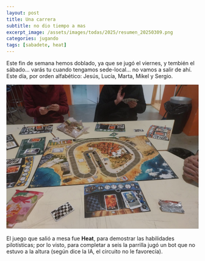 ```yaml
---
layout: post
title: Una carrera
subtitle: no dio tiempo a mas
excerpt_image: /assets/images/todas/2025/resumen_20250309.png
categories: jugando
tags: [sabadete, heat]
---
```


Este fin de semana hemos doblado, ya que se jugó el viernes, y tembién el sábado... varás tu cuando tengamos sede-local... no vamos a salir de ahí. Este día, por orden alfabético: Jesús, Lucía, Marta, Mikel y Sergio. 

![banner](/assets/images/todas/2025/partida_heat_20250309.jpg)

El juego que salió a mesa fue <b>Heat</b>, para demostrar las habilidades pilotísticas; por lo visto, para completar a seis la parrilla jugó un bot que no estuvo a la altura (según dice la IA, el circuito no le favorecía).